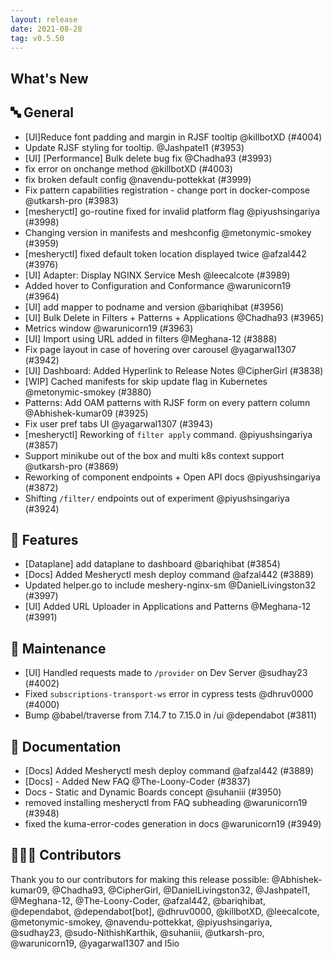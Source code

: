 ```yaml
---
layout: release
date: 2021-08-28
tag: v0.5.50
---
```


## What's New
## 🔤 General
- [UI]Reduce font padding and margin in RJSF tooltip @killbotXD (#4004)
- Update RJSF styling for tooltip. @Jashpatel1 (#3953)
- [UI] [Performance] Bulk delete bug fix  @Chadha93 (#3993)
- fix error on onchange method @killbotXD (#4003)
- fix broken default config @navendu-pottekkat (#3999)
- Fix pattern capabilities registration - change port in docker-compose  @utkarsh-pro (#3983)
- [mesheryctl] go-routine fixed for invalid platform flag @piyushsingariya (#3998)
- Changing version in manifests and meshconfig @metonymic-smokey (#3959)
- [mesheryctl] fixed default token location displayed twice @afzal442 (#3976)
- [UI] Adapter: Display NGINX Service Mesh @leecalcote (#3989)
- Added hover to Configuration and Conformance @warunicorn19 (#3964)
- [UI] add mapper to podname and version @bariqhibat (#3956)
- [UI] Bulk Delete in Filters + Patterns + Applications @Chadha93 (#3965)
- Metrics window @warunicorn19 (#3963)
- [UI] Import using URL added in filters @Meghana-12 (#3888)
- Fix page layout in case of hovering over carousel @yagarwal1307 (#3942)
- [UI] Dashboard: Added Hyperlink to Release Notes @CipherGirl (#3838)
- [WIP] Cached manifests for skip update flag in Kubernetes @metonymic-smokey (#3880)
- Patterns:  Add OAM patterns with RJSF form on every pattern column @Abhishek-kumar09 (#3925)
- Fix user pref tabs UI @yagarwal1307 (#3943)
- [mesheryctl] Reworking of `filter apply` command. @piyushsingariya (#3857)
- Support minikube out of the box and multi k8s context support @utkarsh-pro (#3869)
- Reworking of component endpoints + Open API docs @piyushsingariya (#3872)
- Shifting `/filter/` endpoints out of experiment @piyushsingariya (#3924)

## 🚀 Features

- [Dataplane] add dataplane to dashboard @bariqhibat (#3854)
- [Docs] Added Mesheryctl mesh deploy command  @afzal442 (#3889)
- Updated helper.go to include meshery-nginx-sm @DanielLivingston32 (#3997)
- [UI] Added URL Uploader in Applications and Patterns @Meghana-12 (#3991)

## 🧰 Maintenance

- [UI] Handled requests made to `/provider` on Dev Server @sudhay23 (#4002)
- Fixed `subscriptions-transport-ws` error in cypress tests @dhruv0000 (#4000)
- Bump @babel/traverse from 7.14.7 to 7.15.0 in /ui @dependabot (#3811)

## 📖 Documentation

- [Docs] Added Mesheryctl mesh deploy command  @afzal442 (#3889)
- [Docs] - Added New FAQ @The-Loony-Coder (#3837)
- Docs - Static and Dynamic Boards concept @suhaniii (#3950)
- removed installing mesheryctl from FAQ subheading @warunicorn19 (#3948)
- fixed the kuma-error-codes generation in docs @warunicorn19 (#3949)

## 👨🏽‍💻 Contributors

Thank you to our contributors for making this release possible:
@Abhishek-kumar09, @Chadha93, @CipherGirl, @DanielLivingston32, @Jashpatel1, @Meghana-12, @The-Loony-Coder, @afzal442, @bariqhibat, @dependabot, @dependabot[bot], @dhruv0000, @killbotXD, @leecalcote, @metonymic-smokey, @navendu-pottekkat, @piyushsingariya, @sudhay23, @sudo-NithishKarthik, @suhaniii, @utkarsh-pro, @warunicorn19, @yagarwal1307 and l5io
